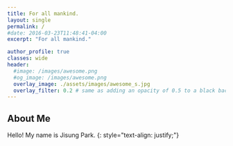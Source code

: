 ```yaml
---
title: For all mankind.
layout: single
permalink: /
#date: 2016-03-23T11:48:41-04:00
excerpt: "For all mankind."  

author_profile: true
classes: wide
header:
  #image: /images/awesome.png
  #og_image: /images/awesome.png
  overlay_image: ./assets/images/awesome_s.jpg
  overlay_filter: 0.2 # same as adding an opacity of 0.5 to a black background
---
```

## About Me
Hello! My name is Jisung Park.
{: style="text-align: justify;"}
